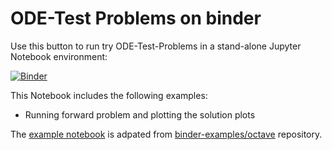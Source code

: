# ODE-Test Problems on binder

Use this button to run try ODE-Test-Problems in a stand-alone Jupyter Notebook environment: 

[![Binder](https://mybinder.org/badge_logo.svg)](https://mybinder.org/v2/gh/elswit/xeus-octave-fork.git/HEAD?labpath=%2Fnotebooks%2Fquick-start.ipynb)

This Notebook includes the following examples: 

  * Running forward problem and plotting the solution plots

The [example notebook](quick-start.ipynb) is adpated from [binder-examples/octave](https://github.com/binder-examples/octave) repository.
